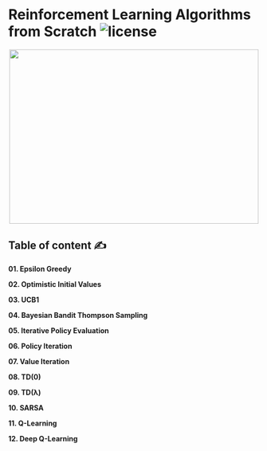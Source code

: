 # Reinforcement Learning Algorithms from Scratch ![license](https://img.shields.io/github/license/Pegah-Ardehkhani/Reinforcement-Learning-Algorithms-from-Scratch.svg)

<p align="center"> 
  <img width="500" height="350" src="https://fritz.ai/wp-content/uploads/2023/12/1vxnz2XkBjxnu8jJOf4z4ZQ.gif"> 
</p>

## Table of content ✍️

**01. Epsilon Greedy**

**02. Optimistic Initial Values**

**03. UCB1**

**04. Bayesian Bandit Thompson Sampling**

**05. Iterative Policy Evaluation**

**06. Policy Iteration**

**07. Value Iteration**

**08. TD(0)**

**09. TD(λ)**

**10. SARSA**

**11. Q-Learning**

**12. Deep Q-Learning**
